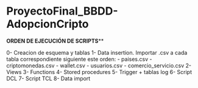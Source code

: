 # ProyectoFinal_BBDD-AdopcionCripto

********ORDEN DE EJECUCIÓN DE SCRIPTS**********

0- Creacion de esquema y tablas
1- Data insertion. Importar .csv a cada tabla correspondiente siguiente este orden:
	- paises.csv
	- criptomonedas.csv
	- wallet.csv
	- usuarios.csv
	- comercio_servicio.csv
2- Views
3- Functions
4- Stored procedures
5- Trigger + tablas log
6- Script DCL
7- Script TCL
8- Data import
